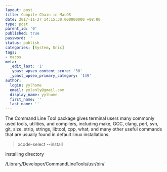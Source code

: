 ```yaml
---
layout: post
title: Compile Chain in MacOS
date: 2017-11-27 14:15:30.000000000 +08:00
type: post
parent_id: '0'
published: true
password: ''
status: publish
categories: [System, Unix]
tags:
- macos
meta:
  _edit_last: '1'
  _yoast_wpseo_content_score: '30'
  _yoast_wpseo_primary_category: '149'
author:
  login: yylhome
  email: yylonly@gmail.com
  display_name: yylhome
  first_name: ''
  last_name: ''
---
```

<p>The Command Line Tool package gives terminal users many commonly used tools, utilities, and compilers, including make, GCC, clang, perl, svn, git, size, strip, strings, libtool, cpp, what, and many other useful commands that are usually found in default linux installations.</p>
<blockquote><p>xcode-select --install</p></blockquote>
<p>installing directory</p>
<p>/Library/Developer/CommandLineTools/usr/bin/</p>
